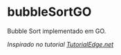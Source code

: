 # bubbleSortGO

Bubble Sort implementado em GO.




_Inspirado no tutorial [TutorialEdge.net](https://tutorialedge.net/golang/implementing-bubble-sort-with-golang/)_

